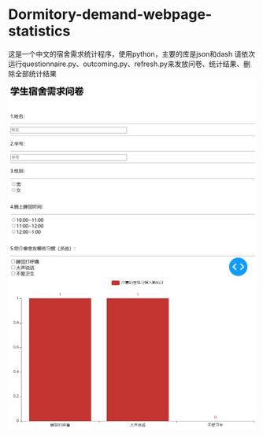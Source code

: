 # Dormitory-demand-webpage-statistics
这是一个中文的宿舍需求统计程序，使用python，主要的库是json和dash
请依次运行questionnaire.py、outcoming.py、refresh.py来发放问卷、统计结果、删除全部统计结果
![questionnaire](https://github.com/Peng-Yuyang-2003/Dormitory-demand-webpage-statistics/blob/main/screenshot2.jpg)
![outcoming](https://github.com/Peng-Yuyang-2003/Dormitory-demand-webpage-statistics/blob/main/screenshot1.png)
